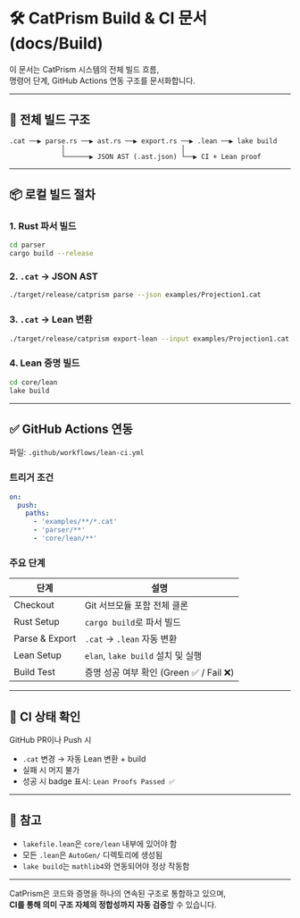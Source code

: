 # 🛠️ CatPrism Build & CI 문서 (docs/Build)

이 문서는 CatPrism 시스템의 전체 빌드 흐름,  
명령어 단계, GitHub Actions 연동 구조를 문서화합니다.

---

## 🧱 전체 빌드 구조

```text
.cat ──▶ parse.rs ──▶ ast.rs ──▶ export.rs ──▶ .lean ──▶ lake build
             │                             │
             └──────▶ JSON AST (.ast.json) └──▶ CI + Lean proof
```

---

## 📦 로컬 빌드 절차

### 1. Rust 파서 빌드
```bash
cd parser
cargo build --release
```

### 2. `.cat` → JSON AST
```bash
./target/release/catprism parse --json examples/Projection1.cat
```

### 3. `.cat` → Lean 변환
```bash
./target/release/catprism export-lean --input examples/Projection1.cat
```

### 4. Lean 증명 빌드
```bash
cd core/lean
lake build
```

---

## ✅ GitHub Actions 연동

파일: `.github/workflows/lean-ci.yml`

### 트리거 조건

```yaml
on:
  push:
    paths:
      - 'examples/**/*.cat'
      - 'parser/**'
      - 'core/lean/**'
```

### 주요 단계

| 단계 | 설명 |
|------|------|
| Checkout | Git 서브모듈 포함 전체 클론 |
| Rust Setup | `cargo build`로 파서 빌드 |
| Parse & Export | `.cat` → `.lean` 자동 변환 |
| Lean Setup | `elan`, `lake build` 설치 및 실행 |
| Build Test | 증명 성공 여부 확인 (Green ✅ / Fail ❌) |

---

## 🧪 CI 상태 확인

GitHub PR이나 Push 시  
- `.cat` 변경 → 자동 Lean 변환 + build  
- 실패 시 머지 불가  
- 성공 시 badge 표시: `Lean Proofs Passed ✅`

---

## 📘 참고

- `lakefile.lean`은 `core/lean` 내부에 있어야 함
- 모든 `.lean`은 `AutoGen/` 디렉토리에 생성됨
- `lake build`는 `mathlib4`와 연동되어야 정상 작동함

---

CatPrism은 코드와 증명을 하나의 연속된 구조로 통합하고 있으며,  
**CI를 통해 의미 구조 자체의 정합성까지 자동 검증**할 수 있습니다.
